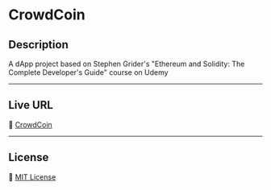 # CrowdCoin

## Description
A dApp project based on Stephen Grider's "Ethereum and Solidity: The Complete Developer's Guide" course on Udemy

---

## Live URL
🚀 [CrowdCoin]()

---

## License
📝 [MIT License](https://github.com/djoshware/CrowdCoin/blob/main/LICENSE)
